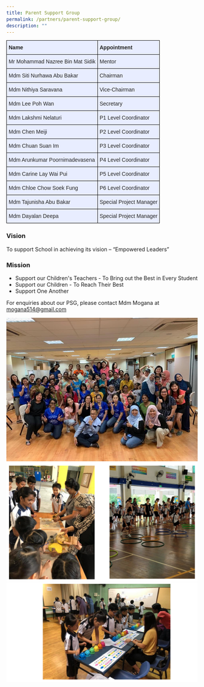 ```yaml
---
title: Parent Support Group
permalink: /partners/parent-support-group/
description: ""
---
```

<style type="text/css">
.tg  {border-collapse:collapse;border-spacing:0;margin:0px auto;}
.tg td{border-color:black;border-style:solid;border-width:1px;font-family:Arial, sans-serif;font-size:14px;
  overflow:hidden;padding:10px 5px;word-break:normal;}
.tg th{border-color:black;border-style:solid;border-width:1px;font-family:Arial, sans-serif;font-size:14px;
  font-weight:normal;overflow:hidden;padding:10px 5px;word-break:normal;}
.tg .tg-xwen{background-color:#E8EDFF;color:#222;font-weight:bold;text-align:left;vertical-align:middle}
.tg .tg-lr6o{background-color:#E8EDFF;color:#222;text-align:left;vertical-align:middle}
</style>
<table class="tg">
<tbody>
  <tr>
    <td class="tg-xwen"><span style="color:#222">Name </span></td>
    <td class="tg-xwen"><span style="color:#222">Appointment </span></td>
  </tr>
  <tr>
    <td class="tg-lr6o"><span style="color:#222">Mr Mohammad Nazree Bin Mat Sidik </span></td>
    <td class="tg-lr6o"><span style="color:#222">Mentor</span><br></td>
  </tr>
  <tr>
    <td class="tg-lr6o"><span style="color:#222">Mdm Siti Nurhawa Abu Bakar</span>	</td>
    <td class="tg-lr6o"><span style="color:#222">Chairman</span><br></td>
  </tr>
  <tr>
    <td class="tg-lr6o"><span style="color:#222">Mdm Nithiya Saravana</span>	</td>
    <td class="tg-lr6o"><span style="color:#222">Vice-Chairman</span><br></td>
  </tr>
  <tr>
    <td class="tg-lr6o"><span style="color:#222"> Mdm Lee Poh Wan</span></td>
    <td class="tg-lr6o"><span style="color:#222">Secretary</span><br></td>
  </tr>
  <tr>
    <td class="tg-lr6o"><span style="color:#222"> Mdm Lakshmi Nelaturi</span></td>
    <td class="tg-lr6o"><span style="color:#222">P1 Level Coordinator</span><br></td>
  </tr>
  <tr>
    <td class="tg-lr6o"><span style="color:#222"> Mdm Chen Meiji</span><br></td>
    <td class="tg-lr6o"><span style="color:#222">P2 Level Coordinator</span><br></td>
  </tr>
  <tr>
    <td class="tg-lr6o"><span style="color:#222"> Mdm Chuan Suan Im</span><br></td>
    <td class="tg-lr6o"><span style="color:#222">P3 Level Coordinator</span><br></td>
  </tr>
  <tr>
    <td class="tg-lr6o"><span style="color:#222"> Mdm Arunkumar Poornimadevasena</span></td>
    <td class="tg-lr6o"><span style="color:#222">P4 Level Coordinator</span><br></td>
  </tr>
  <tr>
    <td class="tg-lr6o"><span style="color:#222"> Mdm Carine Lay Wai Pui</span></td>
    <td class="tg-lr6o"><span style="color:#222">P5 Level Coordinator </span><br></td>
  </tr>
  <tr>
    <td class="tg-lr6o"><span style="color:#222">Mdm Chloe Chow Soek Fung</span></td>
    <td class="tg-lr6o"><span style="color:#222">P6 Level Coordinator </span><br></td>
  </tr>
  <tr>
    <td class="tg-lr6o">Mdm Tajunisha Abu Bakar <br></td>
    <td class="tg-lr6o"><span style="color:#222">Special Project Manager</span><br></td>
  </tr>
  <tr>
    <td class="tg-lr6o"><span style="color:#222">Mdm Dayalan Deepa</span>	</td>
    <td class="tg-lr6o"><span style="color:#222">Special Project Manager </span><br></td>
  </tr>
</tbody>
</table>

### **Vision**

To support School in achieving its vision – “Empowered Leaders”


### **Mission**

*   Support our Children's Teachers - To Bring out the Best in Every Student
*   Support our Children - To Reach Their Best
*   Support One Another

 
For enquiries about our PSG, please contact Mdm Mogana at [mogana514@gmail.com](mailto:mogana514@gmail.com)

![](/images/psg1.jpeg)
![](/images/psg2.png)
![](/images/psg3.png)